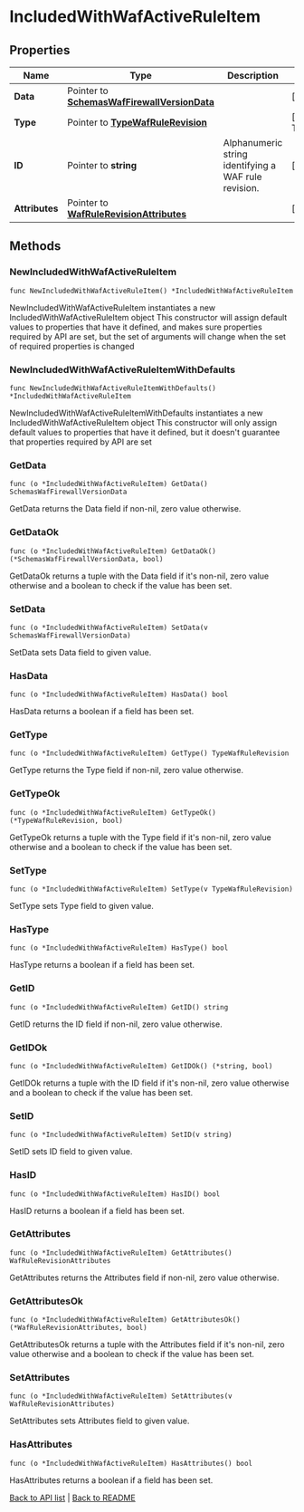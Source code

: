# IncludedWithWafActiveRuleItem

## Properties

Name | Type | Description | Notes
------------ | ------------- | ------------- | -------------
**Data** | Pointer to [**SchemasWafFirewallVersionData**](SchemasWafFirewallVersionData.md) |  | [optional] 
**Type** | Pointer to [**TypeWafRuleRevision**](TypeWafRuleRevision.md) |  | [optional] [default to TYPEWAFRULEREVISION_WAF_RULE_REVISION]
**ID** | Pointer to **string** | Alphanumeric string identifying a WAF rule revision. | [optional] [readonly] 
**Attributes** | Pointer to [**WafRuleRevisionAttributes**](WafRuleRevisionAttributes.md) |  | [optional] 

## Methods

### NewIncludedWithWafActiveRuleItem

`func NewIncludedWithWafActiveRuleItem() *IncludedWithWafActiveRuleItem`

NewIncludedWithWafActiveRuleItem instantiates a new IncludedWithWafActiveRuleItem object
This constructor will assign default values to properties that have it defined,
and makes sure properties required by API are set, but the set of arguments
will change when the set of required properties is changed

### NewIncludedWithWafActiveRuleItemWithDefaults

`func NewIncludedWithWafActiveRuleItemWithDefaults() *IncludedWithWafActiveRuleItem`

NewIncludedWithWafActiveRuleItemWithDefaults instantiates a new IncludedWithWafActiveRuleItem object
This constructor will only assign default values to properties that have it defined,
but it doesn't guarantee that properties required by API are set

### GetData

`func (o *IncludedWithWafActiveRuleItem) GetData() SchemasWafFirewallVersionData`

GetData returns the Data field if non-nil, zero value otherwise.

### GetDataOk

`func (o *IncludedWithWafActiveRuleItem) GetDataOk() (*SchemasWafFirewallVersionData, bool)`

GetDataOk returns a tuple with the Data field if it's non-nil, zero value otherwise
and a boolean to check if the value has been set.

### SetData

`func (o *IncludedWithWafActiveRuleItem) SetData(v SchemasWafFirewallVersionData)`

SetData sets Data field to given value.

### HasData

`func (o *IncludedWithWafActiveRuleItem) HasData() bool`

HasData returns a boolean if a field has been set.

### GetType

`func (o *IncludedWithWafActiveRuleItem) GetType() TypeWafRuleRevision`

GetType returns the Type field if non-nil, zero value otherwise.

### GetTypeOk

`func (o *IncludedWithWafActiveRuleItem) GetTypeOk() (*TypeWafRuleRevision, bool)`

GetTypeOk returns a tuple with the Type field if it's non-nil, zero value otherwise
and a boolean to check if the value has been set.

### SetType

`func (o *IncludedWithWafActiveRuleItem) SetType(v TypeWafRuleRevision)`

SetType sets Type field to given value.

### HasType

`func (o *IncludedWithWafActiveRuleItem) HasType() bool`

HasType returns a boolean if a field has been set.

### GetID

`func (o *IncludedWithWafActiveRuleItem) GetID() string`

GetID returns the ID field if non-nil, zero value otherwise.

### GetIDOk

`func (o *IncludedWithWafActiveRuleItem) GetIDOk() (*string, bool)`

GetIDOk returns a tuple with the ID field if it's non-nil, zero value otherwise
and a boolean to check if the value has been set.

### SetID

`func (o *IncludedWithWafActiveRuleItem) SetID(v string)`

SetID sets ID field to given value.

### HasID

`func (o *IncludedWithWafActiveRuleItem) HasID() bool`

HasID returns a boolean if a field has been set.

### GetAttributes

`func (o *IncludedWithWafActiveRuleItem) GetAttributes() WafRuleRevisionAttributes`

GetAttributes returns the Attributes field if non-nil, zero value otherwise.

### GetAttributesOk

`func (o *IncludedWithWafActiveRuleItem) GetAttributesOk() (*WafRuleRevisionAttributes, bool)`

GetAttributesOk returns a tuple with the Attributes field if it's non-nil, zero value otherwise
and a boolean to check if the value has been set.

### SetAttributes

`func (o *IncludedWithWafActiveRuleItem) SetAttributes(v WafRuleRevisionAttributes)`

SetAttributes sets Attributes field to given value.

### HasAttributes

`func (o *IncludedWithWafActiveRuleItem) HasAttributes() bool`

HasAttributes returns a boolean if a field has been set.


[Back to API list](../README.md#documentation-for-api-endpoints) | [Back to README](../README.md)
